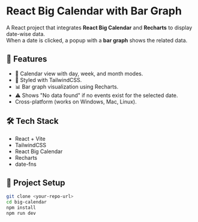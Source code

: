 # React Big Calendar with Bar Graph

A React project that integrates **React Big Calendar** and **Recharts** to display date-wise data.  
When a date is clicked, a popup with a **bar graph** shows the related data.

## 🚀 Features
- 📅 Calendar view with day, week, and month modes.
- 🎨 Styled with TailwindCSS.
- 📊 Bar graph visualization using Recharts.
- ⚠️ Shows "No data found" if no events exist for the selected date.
- Cross-platform (works on Windows, Mac, Linux).

## 🛠 Tech Stack
- React + Vite
- TailwindCSS
- React Big Calendar
- Recharts
- date-fns

## 📂 Project Setup
```bash
git clone <your-repo-url>
cd big-calendar
npm install
npm run dev
